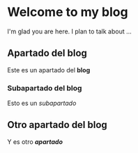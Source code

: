 # Welcome to my blog

I'm glad you are here. I plan to talk about ...

## Apartado del blog

Este es un apartado del **blog**

### Subapartado del blog

Esto es un _subapartado_

## Otro apartado del blog

Y es otro **_apartado_**
